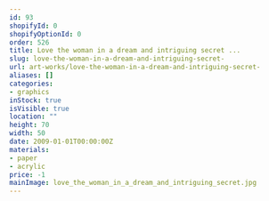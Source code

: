 ```yaml
---
id: 93
shopifyId: 0
shopifyOptionId: 0
order: 526
title: Love the woman in a dream and intriguing secret ...
slug: love-the-woman-in-a-dream-and-intriguing-secret-
url: art-works/love-the-woman-in-a-dream-and-intriguing-secret-
aliases: []
categories:
- graphics
inStock: true
isVisible: true
location: ""
height: 70
width: 50
date: 2009-01-01T00:00:00Z
materials:
- paper
- acrylic
price: -1
mainImage: love_the_woman_in_a_dream_and_intriguing_secret.jpg
---
```

